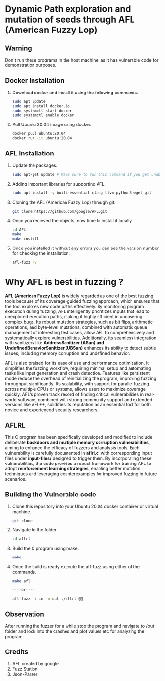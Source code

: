 # Dynamic Path exploration and mutation of seeds through AFL (American Fuzzy Lop)

## Warning ##
Don't run these programs in the host machine, as it has vulnerable code for demonstration purposes. 

## Docker Installation ##
1. Download docker and install it using the following commands.
   ```bash
   sudo apt update
   sudo apt install docker.io
   sudo systemctl start docker
   sudo systemctl enable docker
   ```
2. Pull Ubuntu 20.04 image using docker.
   ```bash
   docker pull ubuntu:20.04
   docker run -it ubuntu:20.04
   ```

## AFL Installation ##
1. Update the packages.
   ```bash
   sudo apt-get update # Make sure to run this command if you get unable to locate package error.
   ```
2. Adding important libraries for supporting AFL.
   ```bash
   sudo apt install -y build-essential clang llvm python3 wget git
   ```
3. Cloning the AFL (American Fuzzy Lop) through git.
   ```bash
   git clone https://github.com/google/AFL.git
   ```
4. Once you recieved the objects, now time to install it locally.
   ```bash
   cd AFL
   make
   make install
   ```
5. Once you installed it without any errors you can see the version number for checking the installation.
   ```bash
   afl-fuzz -V
   ```

# Why AFL is best in fuzzing ? #
**AFL (American Fuzzy Lop)** is widely regarded as one of the best fuzzing tools because of its coverage-guided fuzzing approach, which ensures that the tool explores new code paths effectively. By monitoring program execution during fuzzing, AFL intelligently prioritizes inputs that lead to unexplored execution paths, making it highly efficient in uncovering complex bugs. Its robust mutation strategies, such as bit flips, arithmetic operations, and byte-level mutations, combined with automatic queue management of interesting test cases, allow AFL to comprehensively and systematically explore vulnerabilities. Additionally, its seamless integration with sanitizers like **AddressSanitizer (ASan) and UndefinedBehaviorSanitizer (UBSan)** enhances its ability to detect subtle issues, including memory corruption and undefined behavior.

AFL is also praised for its ease of use and performance optimization. It simplifies the fuzzing workflow, requiring minimal setup and automating tasks like input generation and crash detection. Features like persistent mode reduce the overhead of reinitializing the program, improving fuzzing throughput significantly. Its scalability, with support for parallel fuzzing across multiple CPUs or systems, allows users to maximize coverage quickly. AFL’s proven track record of finding critical vulnerabilities in real-world software, combined with strong community support and extended versions like AFL++, solidifies its reputation as an essential tool for both novice and experienced security researchers.

## AFLRL ##
This C program has been specifically developed and modified to include deliberate **backdoors and multiple memory corruption vulnerabilities**, aiming to enhance the efficacy of fuzzers and analysis tools. Each vulnerability is carefully documented in **aflrl.c**, with corresponding input files under **input-files/** designed to trigger them. By incorporating these vulnerabilities, the code provides a robust framework for training AFL to adopt **reinforcement learning strategies**, enabling better mutation techniques and leveraging counterexamples for improved fuzzing in future scenarios.

## Building the Vulnerable code ##
1. Clone this repository into your Ubuntu 20.04 docker container or virtual machine.
   ```bash
   git clone
   ```
2. Navigate to the folder.
   ```bash
   cd aflrl
   ```
3. Build the C program using make.
   ```bash
   make
   ```
4. Once the build is ready execute the afl-fuzz using either of the commands.
   ```bash
   make afl

   ----or----

   afl-fuzz -i in -o out ./aflrl @@
   ```
## Observation ##

After running the fuzzer for a while stop the program and navigate to /out folder and look into the crashes and plot values etc for analyzing the program.

## Credits ##
1. AFL created by google
2. Fuzz Station
3. Json-Parser
